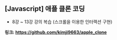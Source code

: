 ## [Javascript] 애플 클론 코딩
- 8강 ~ 13강 강의 복습 (스크롤을 이용한 인터랙션 구현)

**링크: https://github.com/kimji9663/apple_clone**
